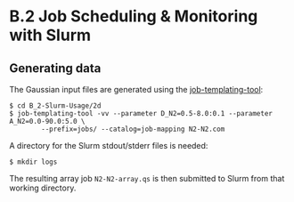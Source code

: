 # B.2 Job Scheduling & Monitoring with Slurm

## Generating data

The Gaussian input files are generated using the [job-templating-tool](https://github.com/jtfrey/job-templating-tool):

```
$ cd B_2-Slurm-Usage/2d
$ job-templating-tool -vv --parameter D_N2=0.5-8.0:0.1 --parameter A_N2=0.0-90.0:5.0 \
        --prefix=jobs/ --catalog=job-mapping N2-N2.com
```

A directory for the Slurm stdout/stderr files is needed:

```
$ mkdir logs
```

The resulting array job `N2-N2-array.qs` is then submitted to Slurm from that working directory.
